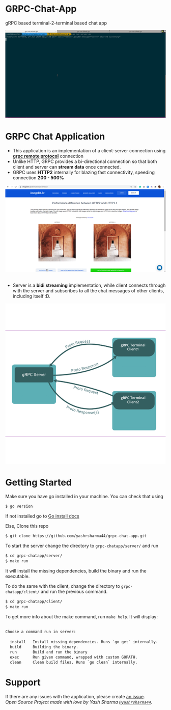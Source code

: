 # GRPC-Chat-App
gRPC based terminal-2-terminal based chat app

![](./images/grpc.gif)

# GRPC Chat Application

* This application is an implementation of a client-server connection using [**grpc remote protocol**](https://grpc.io/) connection
* Unlike HTTP, GRPC provides a bi-directional connection so that both client and server can **stream data** once connected.
* GRPC uses **HTTP2** internally for blazing fast connectivity, speeding connection **200 - 500%**

![](./images/http2.gif)
##
* Server is a **bidi streaming** implementation, while client connects through with the server and subscribes to all the chat messages of other clients, including itself :D.

![](./images/grpc.png)

# Getting Started

Make sure you have go installed in your machine. You can check that using

```bash
$ go version
```
If not installed go to [Go install docs](https://golang.org/doc/install)

Else, Clone this repo

```bash
$ git clone https://github.com/yashrsharma44/grpc-chat-app.git
```

To start the server change the directory to `grpc-chatapp/server/` and run

```bash
$ cd grpc-chatapp/server/
$ make run
```
It will install the missing dependencies, build the binary and run the executable. 

To do the same with the client, change the directory to `grpc-chatapp/client/` and run the previous command. 

```bash
$ cd grpc-chatapp/client/
$ make run
```

To get more info about the make command, run `make help`. It will display:

```

Choose a command run in server:

  install   Install missing dependencies. Runs `go get` internally.
  build     Building the binary.
  run       Build and run the binary
  exec      Run given command, wrapped with custom GOPATH.
  clean     Clean build files. Runs `go clean` internally.
```

##
# Support
If there are any issues with the application, please create [an issue](https://github.com/yashrsharma44/grpc-chat-app/issues/new).<br>
_Open Source Project made with love by Yash Sharma [`@yashrsharma44`](https://github.com/yashrsharma44)._




